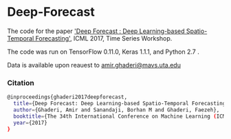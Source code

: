 # Deep-Forecast
The code for the paper ['Deep Forecast : Deep Learning-based Spatio-Temporal Forecasting'](https://arxiv.org/abs/1707.08110), ICML 2017, Time Series Workshop.

The code was run on TensorFlow 0.11.0, Keras 1.1.1, and Python 2.7 .

Data is available upon reauest to amir.ghaderi@mavs.uta.edu


### Citation 
```bash
@inproceedings{ghaderi2017deepforecast,
  title={Deep Forecast: Deep Learning-based Spatio-Temporal Forecasting},
  author={Ghaderi, Amir and Sanandaji, Borhan M and Ghaderi, Faezeh},
  booktitle={The 34th International Conference on Machine Learning (ICML), Time series Workshop},
  year={2017}
}

```
